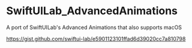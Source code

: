 # SwiftUILab_AdvancedAnimations

A port of SwiftUILab's Advanced Animations that also supports macOS

https://gist.github.com/swiftui-lab/e5901123101ffad6d39020cc7a810798


